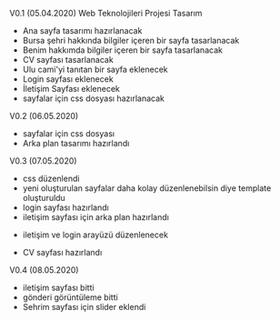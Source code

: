 V0.1 (05.04.2020)
 Web Teknolojileri Projesi Tasarım
 - Ana sayfa tasarımı hazırlanacak
 - Bursa şehri hakkında bilgiler içeren bir sayfa tasarlanacak
 - Benim hakkımda bilgiler içeren bir sayfa tasarlanacak
 - CV sayfası tasarlanacak
 - Ulu cami'yi tanıtan bir sayfa eklenecek
 - Login sayfası eklenecek
 - İletişim Sayfası eklenecek
 - sayfalar için css dosyası hazırlanacak

V0.2 (06.05.2020)
 + sayfalar için css dosyası
 + Arka plan tasarımı hazırlandı

V0.3 (07.05.2020)
 + css düzenlendi
 + yeni oluşturulan sayfalar daha kolay düzenlenebilsin diye template oluşturuldu
 + login sayfası hazırlandı
 + iletişim sayfası için arka plan hazırlandı
 - iletişim ve login arayüzü düzenlenecek
 + CV sayfası hazırlandı

V0.4 (08.05.2020)
 + iletişim sayfası bitti
 + gönderi görüntüleme bitti
 + Sehrim sayfası için slider eklendi